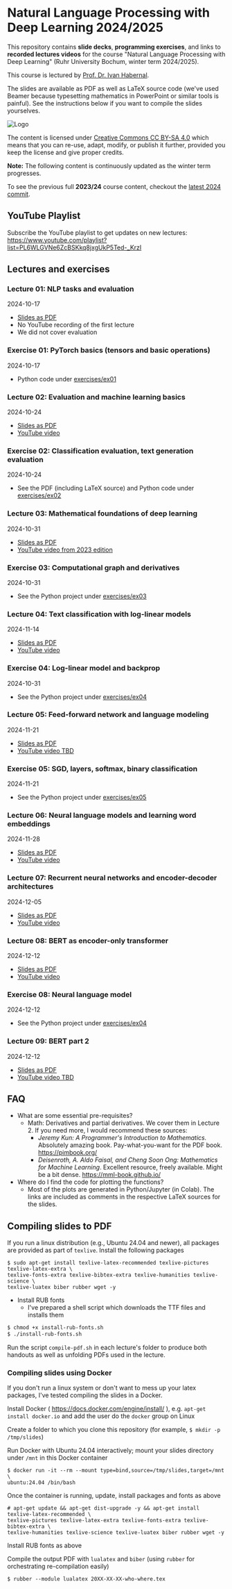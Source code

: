 # Natural Language Processing with Deep Learning 2024/2025

This repository contains **slide decks**, **programming exercises**, and links to **recorded lectures videos** for the course "Natural Language Processing with Deep Learning" (Ruhr University Bochum, winter term 2024/2025).

This course is lectured by [Prof. Dr. Ivan Habernal](https://www.trusthlt.org).

The slides are available as PDF as well as LaTeX source code (we've used Beamer because typesetting mathematics in PowerPoint or similar tools is painful). See the instructions below if you want to compile the slides yourselves.

![Logo](https://upload.wikimedia.org/wikipedia/commons/thumb/e/e5/CC_BY-SA_icon.svg/88px-CC_BY-SA_icon.svg.png)

The content is licensed under [Creative Commons CC BY-SA 4.0](https://creativecommons.org/licenses/by-sa/4.0/) which means that you can re-use, adapt, modify, or publish it further, provided you keep the license and give proper credits.

**Note:** The following content is continuously updated as the winter term progresses.

To see the previous full **2023/24** course content, checkout the [latest 2024 commit](https://github.com/trusthlt/nlp-with-deep-learning-lectures/tree/ae2364ac136e9852a6992f17a90771f0a5474bfb).

## YouTube Playlist

Subscribe the YouTube playlist to get updates on new lectures: https://www.youtube.com/playlist?list=PL6WLGVNe6ZcBSKkq8jxgUkP5Ted-_KrzI

## Lectures and exercises

### Lecture 01: NLP tasks and evaluation

2024-10-17

* [Slides as PDF](/lectures/lecture01/pdf/nlpwdl2024-lecture01-handout.pdf)
* No YouTube recording of the first lecture
* We did not cover evaluation

### Exercise 01: PyTorch basics (tensors and basic operations)

2024-10-17

* Python code under [exercises/ex01](exercises/ex01)

### Lecture 02: Evaluation and machine learning basics

2024-10-24

* [Slides as PDF](/lectures/lecture02/pdf/nlpwdl2024-lecture02-handout.pdf)
* [YouTube video](https://www.youtube.com/watch?v=A_oS_7LnfD0)


### Exercise 02: Classification evaluation, text generation evaluation

2024-10-24

* See the PDF (including LaTeX source) and Python code under [exercises/ex02](exercises/ex02)


### Lecture 03: Mathematical foundations of deep learning

2024-10-31

* [Slides as PDF](/lectures/lecture03/pdf/nlpwdl2024-lecture03-handout.pdf)
* [YouTube video from 2023 edition](https://www.youtube.com/watch?v=viej0VnvwMY)

### Exercise 03: Computational graph and derivatives

2024-10-31

* See the Python project under [exercises/ex03](exercises/ex03)

### Lecture 04: Text classification with log-linear models

2024-11-14

* [Slides as PDF](/lectures/lecture04/pdf/nlpwdl2024-lecture04-handout.pdf)
* [YouTube video](https://www.youtube.com/watch?v=UASyReidhqM)

### Exercise 04: Log-linear model and backprop

2024-10-31

* See the Python project under [exercises/ex04](exercises/ex04)

### Lecture 05: Feed-forward network and language modeling

2024-11-21

* [Slides as PDF](/lectures/lecture04/pdf/nlpwdl2024-lecture05-handout.pdf)
* [YouTube video TBD](https://www.youtube.com/watch?v=0cHYQgOTYFw)

### Exercise 05: SGD, layers, softmax, binary classification

2024-11-21

* See the Python project under [exercises/ex05](exercises/ex04)

### Lecture 06: Neural language models and learning word embeddings

2024-11-28

* [Slides as PDF](/lectures/lecture04/pdf/nlpwdl2024-lecture06-handout.pdf)
* [YouTube video](https://www.youtube.com/watch?v=wUey35aN6mI)


### Lecture 07: Recurrent neural networks and encoder-decoder architectures

2024-12-05

* [Slides as PDF](/lectures/lecture04/pdf/nlpwdl2024-lecture07-handout.pdf)
* [YouTube video](https://www.youtube.com/watch?v=AqR8tMGXHGQ)

### Lecture 08: BERT as encoder-only transformer

2024-12-12

* [Slides as PDF](/lectures/lecture04/pdf/nlpwdl2024-lecture08-handout.pdf)
* [YouTube video](https://www.youtube.com/watch?v=Iv4frRvYFd8)

### Exercise 08: Neural language model

2024-12-12

* See the Python project under [exercises/ex04](exercises/ex08)

### Lecture 09: BERT part 2

2024-12-12

* [Slides as PDF](/lectures/lecture04/pdf/nlpwdl2024-lecture09-handout.pdf)
* [YouTube video TBD](https://www.youtube.com/watch?v=)



## FAQ

* What are some essential pre-requisites?
  * Math: Derivatives and partial derivatives. We cover them in Lecture 2. If you need more, I would recommend these sources:
    * *Jeremy Kun: A Programmer's Introduction to Mathematics.* Absolutely amazing book. Pay-what-you-want for the PDF book. https://pimbook.org/
    * *Deisenroth, A. Aldo Faisal, and Cheng Soon Ong: Mathematics for Machine Learning*. Excellent resource, freely available. Might be a bit dense. https://mml-book.github.io/
* Where do I find the code for plotting the functions?
  * Most of the plots are generated in Python/Jupyter (in Colab). The links are included as comments in the respective LaTeX sources for the slides.

## Compiling slides to PDF

If you run a linux distribution (e.g., Ubuntu 24.04 and newer), all packages are provided as part of `texlive`. Install the following packages

```plain
$ sudo apt-get install texlive-latex-recommended texlive-pictures texlive-latex-extra \
texlive-fonts-extra texlive-bibtex-extra texlive-humanities texlive-science \
texlive-luatex biber rubber wget -y
```

* Install RUB fonts
  * I've prepared a shell script which downloads the TTF files and installs them

```bash
$ chmod +x install-rub-fonts.sh
$ ./install-rub-fonts.sh
```

Run the script `compile-pdf.sh` in each lecture's folder to produce both handouts as well as unfolding PDFs used in the lecture.

### Compiling slides using Docker

If you don't run a linux system or don't want to mess up your latex packages, I've tested compiling the slides in a Docker.

Install Docker ( https://docs.docker.com/engine/install/ ), e.g. `apt-get install docker.io` and add the user do the `docker` group on Linux

Create a folder to which you clone this repository (for example, `$ mkdir -p /tmp/slides`)

Run Docker with Ubuntu 24.04 interactively; mount your slides directory under `/mnt` in this Docker container

```plain
$ docker run -it --rm --mount type=bind,source=/tmp/slides,target=/mnt \
ubuntu:24.04 /bin/bash
```

Once the container is running, update, install packages and fonts as above

```plain
# apt-get update && apt-get dist-upgrade -y && apt-get install texlive-latex-recommended \
texlive-pictures texlive-latex-extra texlive-fonts-extra texlive-bibtex-extra \
texlive-humanities texlive-science texlive-luatex biber rubber wget -y
```

Install RUB fonts as above

Compile the output PDF with `lualatex` and `biber` (using `rubber` for orchestrating re-compilation easily)

```plain
$ rubber --module lualatex 20XX-XX-XX-who-where.tex
```
